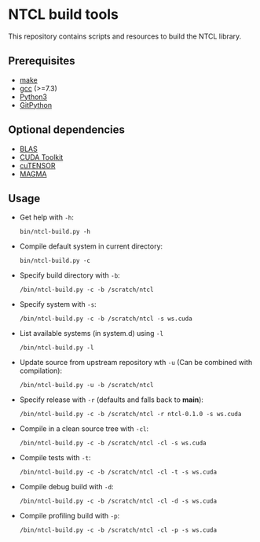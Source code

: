 # NTCL build tools
This repository contains scripts and resources to build the NTCL library.

## Prerequisites
- [make](https://www.gnu.org/software/make/)
- [gcc](http://icl.cs.utk.edu/magma/) (>=7.3)
- [Python3](https://www.python.org/)
- [GitPython](https://gitpython.readthedocs.io/en/stable/)

## Optional dependencies
- [BLAS](https://www.openblas.net/)
- [CUDA Toolkit](https://developer.nvidia.com/cuda-toolkit)
- [cuTENSOR](https://developer.nvidia.com/cutensor)
- [MAGMA](http://icl.cs.utk.edu/magma/)

## Usage
- Get help with `-h`:
    ```
    bin/ntcl-build.py -h
    ```
- Compile default system in current directory:
    ```
    bin/ntcl-build.py -c
    ```
- Specify build directory with `-b`:
    ```
    /bin/ntcl-build.py -c -b /scratch/ntcl
    ```
- Specify system with `-s`:
    ```
    /bin/ntcl-build.py -c -b /scratch/ntcl -s ws.cuda
    ```
- List available systems (in system.d) using `-l`
    ```
    /bin/ntcl-build.py -l
    ```
- Update source from upstream repository wth `-u` (Can be combined with compilation):
    ```
    /bin/ntcl-build.py -u -b /scratch/ntcl
    ```
- Specify release with `-r` (defaults and falls back to **main**):
   ```
   /bin/ntcl-build.py -c -b /scratch/ntcl -r ntcl-0.1.0 -s ws.cuda
   ```
- Compile in a clean source tree with `-cl`:
    ```
    /bin/ntcl-build.py -c -b /scratch/ntcl -cl -s ws.cuda
    ```
- Compile tests with `-t`:
    ```
    /bin/ntcl-build.py -c -b /scratch/ntcl -cl -t -s ws.cuda
    ```
- Compile debug build with `-d`:
    ```
    /bin/ntcl-build.py -c -b /scratch/ntcl -cl -d -s ws.cuda
    ```
- Compile profiling build with `-p`:
    ```
    /bin/ntcl-build.py -c -b /scratch/ntcl -cl -p -s ws.cuda
    ```
